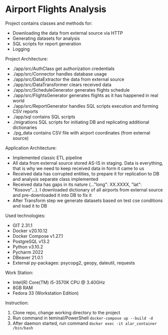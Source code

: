 # Airport Flights Analysis 


Project contains classes and methods for:
- Downloading the data from external source via HTTP
- Generating datasets for analysis
- SQL scripts for report generation
- Logging

Project Architecture:
- ./app/src/AuthClass get authorization credentials
- ./app/src/Connector handles database usage
- ./app/src/DataExtractor the data from external source
- ./app/src/DataTransformer clears received data
- ./app/src/ScheduleGenerator generates flights schedule
- ./app/src/FlightsGenerator generates flights as it has happened in real world
- ./app/src/ReportGenerator handles SQL scripts execution and forming CSV reports
- ./app/sql contains SQL scripts
- ./migrations SQL scripts for initiating DB and replicating additional dictionaries 
- ./pg_data contains CSV file with airport coordinates (from external source)

Application Architecture:
- Implemented classic ETL pipeline
- All data from external source stored AS-IS in staging. 
Data is everything, that is why we need to keep received data in form it came to us 
- Received data has corrupted entities, to prepare it for replication to DB and analysis separate class implemented
- Received data has gaps in its nature (..."long": XX.XXXX, "lat": "Kosovo"...). I downloaded dictionary of all airports from external source and pre-downloaded it into DB to fix it
- After Transform step we generate datasets based on test cse conditions and load it to DB

Used technologies:
- GIT 2.31.1
- Docker v20.10.12
- Docker Compose v1.27.1
- PostgreSQL v13.2
- Python v3.10.2
- Pycharm 2022
- DBeaver 21.0.1
- External py-packages: psycopg2, geopy, dateutil, requests

Work Station:
- Intel(R) Core(TM) i5-3570K CPU @ 3.40GHz
- 8GB RAM
- Fedora 33 (Workstation Edition)


Instruction:
1. Clone repo, change working directory to the project 
2. Run command in teminal/PowerShell `docker-compose up --build -d`
3. After daemon started, run command `docker exec -it alar_container /bin/bash`